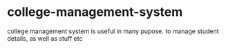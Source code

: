 # college-management-system
college management system is useful in many pupose. to manage student details, as well as stuff etc
